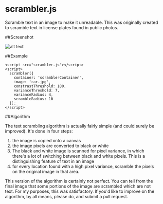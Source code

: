 scrambler.js
=========

Scramble text in an image to make it unreadable.  This was originally created to scramble text in license plates found in public photos.

##Screenshot

![alt text][logo]

[logo]: https://raw.github.com/ericdrowell/scrambler/master/screenshot.png "scrambler.js screenshot"

##Example
    <div id="scramberContainer"></div>
    
    <script src="scrambler.js"></script>
    <script>
      scrambler({
        container: 'scramblerContainer',
        image: 'car.jpg',
        constrastThreshold: 100,
        varianceThreshold: 7,
        varianceRadius: 4,
        scrambleRadius: 10
      });
    </script>

##Algorithm

The text scrambling algorithm is actually fairly simple (and could surely be improved).  It's done in four steps:

1. the image is copied onto a canvas
2. the image pixels are converted to black or white
3. The black and white image is scanned for pixel variance, in which there's a lot of switching between black and white pixels.  This is a distinguishing feature of text in an image
4. for every location found with a high pixel variance, scramble the pixels on the original image in that area.

This version of the algorithm is certainly not perfect.  You can tell from the final image that some portions of the image are scrambled which are not text.  For my purposes, this was satisfactory.  If you'd like to improve on the algorithm, by all means, please do, and submit a pull request.



